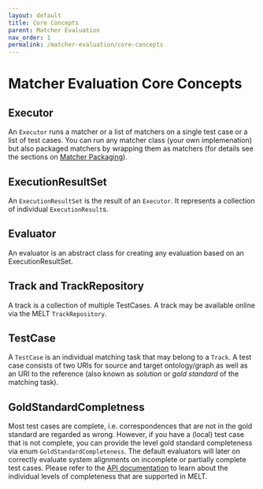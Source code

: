 ```yaml
---
layout: default
title: Core Concepts
parent: Matcher Evaluation
nav_order: 1
permalink: /matcher-evaluation/core-concepts
---
```


# Matcher Evaluation Core Concepts

## Executor
An `Executor` runs a matcher or a list of matchers on a single test case or a list of test cases.
You can run any matcher class (your own implemenation) but also packaged matchers by wrapping them as matchers (for details see the sections on [Matcher Packaging](https://dwslab.github.io/melt/matcher-packaging)).

## ExecutionResultSet
An `ExecutionResultSet` is the result of an `Executor`. It represents a collection of individual `ExecutionResult`s.

##  Evaluator
An evaluator is an abstract class for creating any evaluation based on an ExecutionResultSet.

## Track and TrackRepository
A track is a collection of multiple TestCases. A track may be available online via the MELT `TrackRepository`. 

## TestCase
A `TestCase` is an individual matching task that may belong to a `Track`. A test case consists of two URIs for source and target ontology/graph as well as an URI to the reference (also known as *solution* or *gold standard* of the matching task). 

## GoldStandardCompletness
Most test cases are complete, i.e. correspondences that are not in the gold standard are regarded as wrong. However, if you have a (local) test case that is not complete, you can provide the level gold standard completeness via enum `GoldStandardCompleteness`. The default evaluators will later on correctly evaluate system alignments on incomplete or partially complete test cases. Please refer to the [API documentation](https://dwslab.github.io/melt/javadoc_latest/de/uni_mannheim/informatik/dws/melt/matching_data/GoldStandardCompleteness.html) to learn about the individual levels of completeness that are supported in MELT.